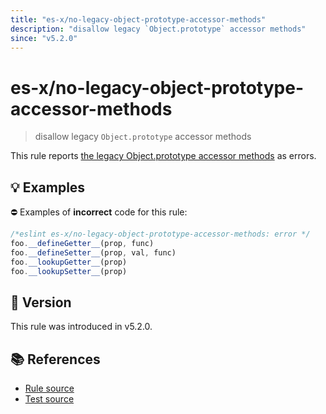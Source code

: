 ```yaml
---
title: "es-x/no-legacy-object-prototype-accessor-methods"
description: "disallow legacy `Object.prototype` accessor methods"
since: "v5.2.0"
---
```


# es-x/no-legacy-object-prototype-accessor-methods
> disallow legacy `Object.prototype` accessor methods

This rule reports [the legacy Object.prototype accessor methods](https://tc39.es/ecma262/multipage/fundamental-objects.html#sec-object.prototype-legacy-accessor-methods) as errors.

## 💡 Examples

⛔ Examples of **incorrect** code for this rule:

<eslint-playground type="bad">

```js
/*eslint es-x/no-legacy-object-prototype-accessor-methods: error */
foo.__defineGetter__(prop, func)
foo.__defineSetter__(prop, val, func)
foo.__lookupGetter__(prop)
foo.__lookupSetter__(prop)
```

</eslint-playground>

## 🚀 Version

This rule was introduced in v5.2.0.

## 📚 References

- [Rule source](https://github.com/ota-meshi/eslint-plugin-es-x/blob/master/lib/rules/no-legacy-object-prototype-accessor-methods.js)
- [Test source](https://github.com/ota-meshi/eslint-plugin-es-x/blob/master/tests/lib/rules/no-legacy-object-prototype-accessor-methods.js)
